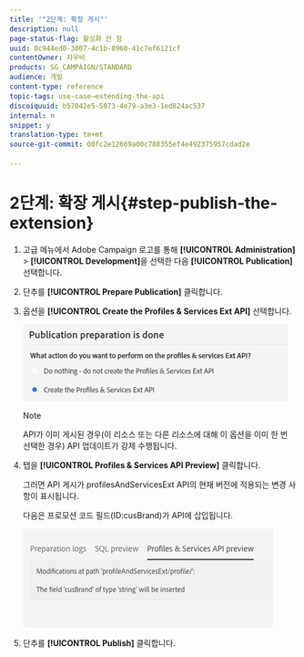 ```yaml
---
title: '"2단계: 확장 게시"'
description: null
page-status-flag: 활성화 안 함
uuid: 0c944ed0-3007-4c1b-8960-41c7ef6121cf
contentOwner: 자우비
products: SG_CAMPAIGN/STANDARD
audience: 개발
content-type: reference
topic-tags: use-case—extending-the-api
discoiquuid: b57042e5-5073-4e79-a3e3-1ed824ac537
internal: n
snippet: y
translation-type: tm+mt
source-git-commit: 00fc2e12669a00c788355ef4e492375957cdad2e

---
```



# 2단계: 확장 게시{#step-publish-the-extension}

1. 고급 메뉴에서 Adobe Campaign 로고를 통해 **[!UICONTROL Administration]** &gt; **[!UICONTROL Development]**&#x200B;을 선택한 다음 **[!UICONTROL Publication]**&#x200B;선택합니다.
1. 단추를 **[!UICONTROL Prepare Publication]** 클릭합니다.
1. 옵션을 **[!UICONTROL Create the Profiles & Services Ext API]** 선택합니다.

   ![](assets/create-profile-and-services-api.png)

   >[!NOTE]
   >
   >API가 이미 게시된 경우(이 리소스 또는 다른 리소스에 대해 이 옵션을 이미 한 번 선택한 경우) API 업데이트가 강제 수행됩니다.

1. 탭을 **[!UICONTROL Profiles & Services API Preview]** 클릭합니다.

   그러면 API 게시가 profilesAndServicesExt API의 현재 버전에 적용되는 변경 사항이 표시됩니다.

   다음은 프로모션 코드 필드(ID:cusBrand)가 API에 삽입됩니다.

   ![](assets/extendpandsapi_diff.png)

1. 단추를 **[!UICONTROL Publish]** 클릭합니다.

